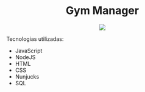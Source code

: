 <h1 align="center"> Gym Manager </h1>

<p align="center">
  <img src="https://user-images.githubusercontent.com/48728541/86196463-b7cdea00-bb29-11ea-8df2-225eea8b7a67.gif" />
</p>

Tecnologias utilizadas:
- JavaScript
- NodeJS
- HTML
- CSS
- Nunjucks
- SQL

